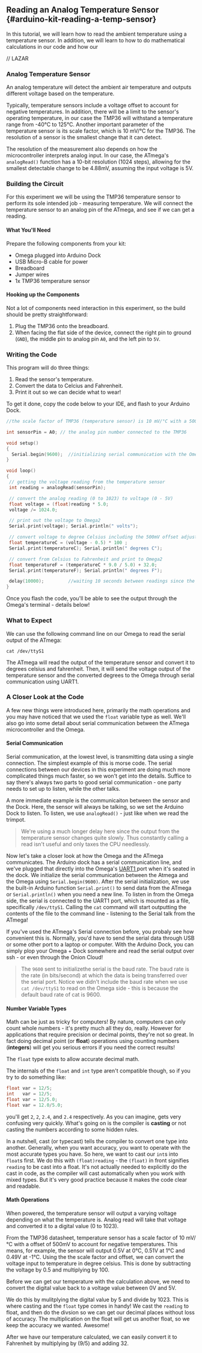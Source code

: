 ## Reading an Analog Temperature Sensor {#arduino-kit-reading-a-temp-sensor}

<!-- // description of what this experiment will accomplish and what we'll learn -->
In this tutorial, we will learn how to read the ambient temperature using a temperature sensor. In addition, we will learn to how to do mathematical calculations in our code and how our

// LAZAR

### Analog Temperature Sensor
<!-- // should be its own markdown file

// detects the ambient air temperature
// outputs different voltage based on the temperature -->

An analog temperature will detect the ambient air temperature and outputs different voltage based on the temperature.

<!-- // TODO: Image of a temperature sensor -->

Typically, temperature sensors include a voltage offset to account for negative temperatures. In addition, there will be a limit to the sensor's operating temperature, in our case the TMP36 will withstand a temperature range from -40°C to 125°C. Another important parameter of the temperature sensor is its scale factor, which is 10 mV/°C for the TMP36. The resolution of a sensor is the smallest change that it can detect.

The resolution of the measurement also depends on how the microcontroller interprets analog input. In our case, the ATmega's `analogRead()` function has a 10-bit resolution (1024 steps), allowing for the smallest detectable change to be 4.88mV, assuming the input voltage is 5V.

### Building the Circuit

<!-- // TODO: spice up this sentence a bit, so dry rn -->

For this experiment we will be using the TMP36 temperature sensor to perform its sole intended job - measuring temperature. We will connect the temperature sensor to an analog pin of the ATmega, and see if we can get a reading.

#### What You'll Need

Prepare the following components from your kit:

* Omega plugged into Arduino Dock
* USB Micro-B cable for power
* Breadboard
* Jumper wires
* 1x TMP36 temperature sensor

#### Hooking up the Components

<!-- // TODO: add an intro -->
<!-- // TODO: IMAGE add a circuit diagram of the circuit we will be building -->
Not a lot of components need interaction in this experiment, so the build should be pretty straightforward:

1. Plug the TMP36 onto the breadboard.
2. When facing the flat side of the device, connect the right pin to ground (`GND`), the middle pin to analog pin `A0`, and the left pin to `5V`.

<!-- // TODO: IMAGE add a photo of the completed circuit and a blurb about 'this is more or less how your circuit should look' -->

### Writing the Code

<!-- // TODO: add an intro to the code -->

This program will do three things:
1. Read the sensor's temperature.
2. Convert the data to Celcius and Fahrenheit.
3. Print it out so we can decide what to wear!

To get it done, copy the code below to your IDE, and flash to your Arduino Dock.

``` c++
//the scale factor of TMP36 (temperature sensor) is 10 mV/°C with a 500 mV offset to allow for negative temperatures

int sensorPin = A0; // the analog pin number connected to the TMP36

void setup()
{
  Serial.begin(9600);  //initializing serial communication with the Omega2 for sending sensor data
}

void loop()
{
 // getting the voltage reading from the temperature sensor
 int reading = analogRead(sensorPin);  

 // convert the analog reading (0 to 1023) to voltage (0 - 5V)
 float voltage = (float)reading * 5.0;
 voltage /= 1024.0;

 // print out the voltage to Omega2
 Serial.print(voltage); Serial.println(" volts");

 // convert voltage to degree Celsius including the 500mV offset adjustment
 float temperatureC = (voltage - 0.5) * 100 ;  
 Serial.print(temperatureC); Serial.println(" degrees C");

 // convert from Celsius to Fahrenheit and print to Omega2
 float temperatureF = (temperatureC * 9.0 / 5.0) + 32.0;
 Serial.print(temperatureF); Serial.println(" degrees F");

 delay(10000);         //waiting 10 seconds between readings since the change is gradual
}
```

Once you flash the code, you'll be able to see the output through the Omega's terminal - details below!

### What to Expect

We can use the following command line on our Omega to read the serial output of the ATmega:

```
cat /dev/ttyS1
```

<!-- // make the omega connect to the microcontroller using uart1 (link to the article), read the temperature data -->

The ATmega will read the output of the temperature sensor and convert it to degrees celsius and fahrenheit. Then, it will send the voltage output of the temperature sensor and the converted degrees to the Omega through serial communication using UART1.


### A Closer Look at the Code

A few new things were introduced here, primarily the math operations and you may have noticed that we used the `float` variable type as well. We'll also go into some detail about serial communication between the ATmega microcontroller and the Omega.

#### Serial Communication

<!-- // TODO: add to this, mention how the Arduino Dock directly connects the Omega's UART1 serial port with the ATmega's serial port (there is a logic level shifter in between), talk about how this provides a great means of communication between the two devices. Only then dive into the specifics outlined below -->

Serial communication, at the lowest level, is transmitting data using a single connection. The simplest example of this is morse code. The serial connections between our devices in this experiment are doing much more complicated things much faster, so we won't get into the details. Suffice to say there's always two parts to good serial communication - one party needs to set up to listen, while the other talks.

A more immediate example is the communicaiton between the sensor and the Dock. Here, the sensor will always be talking, so we set the Arduino Dock to listen. To listen, we use `analogRead()` - just like when we read the trimpot.

>We're using a much longer delay here since the output from the temperature sensor changes quite slowly.  Thus constantly calling a read isn't useful and only taxes the CPU needlessly.

Now let's take a closer look at how the Omega and the ATmega communicates. The Arduino dock has a serial communication line, and we've plugged that directly into the Omega's [UART1 ](https://docs.onion.io/omega2-docs/uart1.html)port when it's seated in the dock.  We initialize the serial communication between the Atmega and the Omega using `Serial.begin(9600)`. After the serial initialization, we use the built-in Arduino function `Serial.print()` to send data from the ATmega or `Serial.println()` when you need a new line. To listen in from the Omega side, the serial is connected to the UART1 port, which is mounted as a file, specifically `/dev/ttyS1`. Calling the `cat` command will start outputting the contents of the file to the command line - listening to the Serial talk from the ATmega!

If you've used the ATmega's Serial connection before, you probaly see how convenient this is. Normally, you'd have to send the serial data through USB or some other port to a laptop or computer. With the Arduino Dock, you can simply plop your Omega + Dock somewhere and read the serial output over ssh - or even through the Onion Cloud!

> The `9600` sent to initializethe serial is the baud rate. The baud rate is the rate (in bits/second) at which the data is being transferred over the serial port. Notice we didn't include the baud rate when we use `cat /dev/ttyS1` to read on the Omega side - this is because the default baud rate of cat is 9600.

#### Number Variable Types

<!-- // TODO: write a section about the difference between int and floats, make sure to talk about how casting is required when performing math operations between floats and intensity INTENSE -->

<!-- // ie describe how you'll get different results between:
//  * float var = someIntegerNumber / 5
//  and
//  * float var = someIntegerNumber / 5.0
// use this to introduce the topic of casting, potentially change the code above -->

Math can be just as tricky for computers! By nature, computers can only count whole numbers - it's pretty much all they do, really. However for applications that require precision or decimal points, they're not so great. In fact doing decimal point (or **float**) operations using counting numbers (**integers**) will get you serious errors if you need the correct results!

The `float` type exists to allow accurate decimal math.

The internals of the `float` and `int` type aren't compatible though, so if you try to do something like:

```c
float var = 12/5;
int   var = 12/5;
float var = 12/5.0;
float var = 12.0/5.0;
```

you'll get `2`, `2`, `2.4`, and `2.4` respectively. As you can imagine, gets very confusing very quickly. What's going on is the compiler is **casting** or not casting the numbers according to some hidden rules.

In a nutshell, cast (or typecast) tells the compiler to convert one type into another. Generally, when you want accuracy, you want to operate with the most accurate types you have. So here, we want to cast our `int`s into `float`s first. We do this with `(float)reading` - the `(float)` in front signifies `reading` to be cast into a float. It's not actually needed to explicitly do the cast in code, as the compiler will cast automatically when you work with mixed types. But it's very good practice because it makes the code clear and readable.


#### Math Operations

<!-- // TODO: fix up the english here, the content is good but maybe create separation between the sentences that describe the calculation of each value (voltage, deg celsius, deg fahrenheit) -->

When powered, the temperature sensor will output a varying voltage depending on what the temperature is. Analog read will take that voltage and converted it to a digital value (0 to 1023).

From the TMP36 datasheet, temperature sensor has a scale factor of 10 mV/°C with a offset of 500mV to account for negative temperatures. This means, for example, the sensor will output 0.5V at 0°C, 0.51V at 1°C and 0.49V at -1°C. Using the the scale factor and offset, we can convert the voltage input to temperature in degree celsius. This is done by subtracting the voltage by 0.5 and multiplying by 100.

Before we can get our temperature with the calculation above, we need to convert the digital value back to a voltage value between 0V and 5V.

We do this by mulitplying the digital value by 5 and divide by 1023. This is where casting and the `float` type comes in handy! We cast the `reading` to float, and then do the divsion so we can get our decimal places without loss of accuracy. The multiplication on the float will get us another float, so we keep the accuracy we wanted. Awesome!

After we have our temperature calculated, we can easily convert it to Fahrenheit by multiplying by (9/5) and adding 32. 
